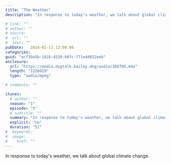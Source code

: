 ```yaml
---
title: "The Weather"
description: "In response to today's weather, we talk about global climate change."

# link: ""
# author: ""
# source:
#  url: ""
#  text: ""
pubDate:   2014-02-13 12:00:00
categories:
guid: "ecf39a5b-1816-4539-b97c-f71e4d652eeb"
enclosure:
  url: "https://media.dogtalk.bailey.dog/audio/1DGT05.m4a"
  length: "1226919"
  type: "audio/mpeg"

# comments: ""

itunes:
  # author: ""
  season: "1"
  episode: "5"
  # subtitle: ""
  summary: "In response to today's weather, we talk about global climate change."
  explicit: "no"
  duration: "51"
#  keywords:
#  image:
#    href: ""
---
```


<p>In response to today's weather, we talk about global climate change.</p>
